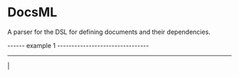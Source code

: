 DocsML
======

A parser for the DSL for defining documents and their dependencies. 

------ example 1 --------------------------------


--------------------------------------------------
|